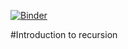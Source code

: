[![Binder](https://mybinder.org/badge_logo.svg)](https://mybinder.org/v2/gh/tutorials-4newbies/recursion/master?filepath=recursion.ipynb)

#Introduction to recursion

